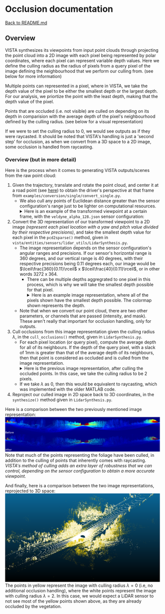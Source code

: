 # Occlusion documentation

[Back to README.md](README.md#occlusion)

## Overview

VISTA synthesizes its viewpoints from input point clouds through projecting the point cloud into a 2D image with each pixel being represented by polar coordinates, where each pixel can represent variable depth values. Here we define the culling radius as the radius of pixels from a query pixel of the image defining the neighbourhood that we perform our culling from. (see below for more information)

Multiple points can represented in a pixel, where in VISTA, we take the depth value of the pixel to be either the smallest depth or the largest depth. For our analysis, we priortize the point with the least depth, making that the depth value of the pixel.

Points that are occluded (i.e. not visible) are culled on depending on its depth in comparision with the average depth of the pixel's neighbourhood defined by the culling radius. (see below for a visual representation)

If we were to set the culling radius to 0, we would see outputs as if they were raycasted. It should be noted that VISTA's handling is just a 'second step' for occlusion, as when we convert from a 3D space to a 2D image, some occlusion is handled from raycasting.

### Overview (but in more detail)

Here is the process when it comes to generating VISTA outputs/scenes from the raw point cloud:

1. Given the trajectory, translate and rotate the point cloud, and center it at a road point (see [here](README.md#segmentation)) to obtain the driver's perspective at that frame from ``examples/conversion/single/convert_single.py``.
    - We also cull any points of Euclidean distance greater than the sensor configuration's range just to be lighter on computational resources.<details><summary>Here is an example of the transformed viewpoint at a certain frame, with the ``veldyne_alpha_128.json`` sensor configuration:</summary>
          ![Example of a prepared point cloud for VISTA](images/unoccluded.png)
          The origin is set to be 1.8m (our observer height) above the pavement in this case.
        </details>
2. Convert the 3D representation of our transformed viewpoint to a 2D image *(represent each pixel location with a yaw and pitch value divided by their respective precisions)*, and take the smallest depth value for each pixel in the ``pcd2sparse()`` method, given in ``vista/entities/sensors/lidar_utils/LidarSynthesis.py``.
    - The image representation depends on the sensor configuration's angular ranges and precisions. If our sensor's horizontal range is 360 degrees, and our vertical range is 40 degrees, with their respective precisions being 0.11 degrees each, our image would be $\lceil\frac{360}{0.11}\rceil$ x $\lceil\frac{40}{0.11}\rceil$, or in other words $3272$ x $364$.
        - There can be multiple depths aggregrated to one pixel in this process, which is why we will take the smallest depth possible for that pixel.<details><summary>Here is an example image representation, where all of the pixels shown have the smallest depth possible. The colormap shown represents the depth.</summary>
          ![Example of an image representation](images/img_representation_unoccluded.png)
        </details>
    - Note that when we convert our point cloud, there are two other parameters, or channels that are passed (intensity, and mask). These aren't really that important for occlusion handling, only for outputs.
3. Cull occlusions from this image representation given the culling radius $\lambda$, in the ``cull_occlusions()`` method, given in ``LidarSynthesis.py``.
    - For each pixel location (or query pixel), compute the average depth for all of its neighbours. If the depth of the query pixel, with a slack of 1mm is greater than that of the average depth of its neighbours, then that point is considered as occluded and is culled from the image representation. <details><summary>Here is the previous image representation, after culling the occluded points. In this case, we take the culling radius to be 2 pixels.</summary>
          ![Example of an image representation after occlusion](images/img_representation_occluded.png)
        </details>
    - If we take $\lambda$ as 0, then this would be equivalent to raycasting, which was implemented with the older MATLAB code.
4. Reproject our culled image in 2D space back to 3D coordinates, in the ``synthesize()`` method given in ``LidarSynthesis.py``.

Here is a comparison between the two previously mentioned image representation:
![The two image representations, compared side by side.](images/img_representation_comparison.png)
Note that much of the points representing the foliage have been culled, in addition to the culling of points that inherently comes with raycasting. *VISTA's method of culling adds an extra layer of robustness that we can control, depending on the sensor configuration to obtain a more accurate viewpoint.*

And finally, here is a comparison between the two image representations, reprojected to 3D space:
![The two image representations, reprojected back to 3D space.](images/occlusion_comparison.png)
The points in yellow represent the image with culling radius $\lambda=0$ (i.e, no additional occlusion handling), where the white points represent the image with culling radius $\lambda=2$. In this case, we would expect a LiDAR sensor to not see most of the yellow points shown above, as they are already occluded by the vegetation.
